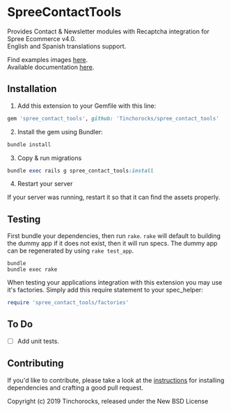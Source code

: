 # SpreeContactTools

Provides Contact & Newsletter modules with Recaptcha integration for Spree Ecommerce v4.0.  
English and Spanish translations support.  
  
Find examples images [here](IMAGES.md).   
Available documentation [here](DOCUMENTATION.md).   

## Installation

1. Add this extension to your Gemfile with this line:
  ```ruby
  gem 'spree_contact_tools', github: 'Tinchorocks/spree_contact_tools'
  ```

2. Install the gem using Bundler:
  ```ruby
  bundle install
  ```

3. Copy & run migrations
  ```ruby
  bundle exec rails g spree_contact_tools:install
  ```

4. Restart your server

  If your server was running, restart it so that it can find the assets properly.

## Testing

First bundle your dependencies, then run `rake`. `rake` will default to building the dummy app if it does not exist, then it will run specs. The dummy app can be regenerated by using `rake test_app`.

```shell
bundle
bundle exec rake
```

When testing your applications integration with this extension you may use it's factories.
Simply add this require statement to your spec_helper:

```ruby
require 'spree_contact_tools/factories'
```

## To Do

* [ ] Add unit tests.

## Contributing

If you'd like to contribute, please take a look at the
[instructions](CONTRIBUTING.md) for installing dependencies and crafting a good
pull request.

Copyright (c) 2019 Tinchorocks, released under the New BSD License
